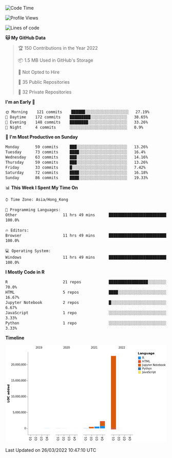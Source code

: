 

<!--**wt12318/wt12318** is a ✨ _special_ ✨ repository because its `README.md` (this file) appears on your GitHub profile.-->

<!--START_SECTION:waka-->
![Code Time](http://img.shields.io/badge/Code%20Time-44%20hrs%2059%20mins-blue)

![Profile Views](http://img.shields.io/badge/Profile%20Views-17-blue)

![Lines of code](https://img.shields.io/badge/From%20Hello%20World%20I%27ve%20Written-26%20Million%20lines%20of%20code-blue)

**🐱 My GitHub Data** 

> 🏆 150 Contributions in the Year 2022
 > 
> 📦 1.5 MB Used in GitHub's Storage 
 > 
> 🚫 Not Opted to Hire
 > 
> 📜 35 Public Repositories 
 > 
> 🔑 32 Private Repositories  
 > 
**I'm an Early 🐤** 

```text
🌞 Morning    121 commits    ██████░░░░░░░░░░░░░░░░░░░   27.19% 
🌆 Daytime    172 commits    █████████░░░░░░░░░░░░░░░░   38.65% 
🌃 Evening    148 commits    ████████░░░░░░░░░░░░░░░░░   33.26% 
🌙 Night      4 commits      ░░░░░░░░░░░░░░░░░░░░░░░░░   0.9%

```
📅 **I'm Most Productive on Sunday** 

```text
Monday       59 commits     ███░░░░░░░░░░░░░░░░░░░░░░   13.26% 
Tuesday      73 commits     ████░░░░░░░░░░░░░░░░░░░░░   16.4% 
Wednesday    63 commits     ███░░░░░░░░░░░░░░░░░░░░░░   14.16% 
Thursday     59 commits     ███░░░░░░░░░░░░░░░░░░░░░░   13.26% 
Friday       33 commits     █░░░░░░░░░░░░░░░░░░░░░░░░   7.42% 
Saturday     72 commits     ████░░░░░░░░░░░░░░░░░░░░░   16.18% 
Sunday       86 commits     ████░░░░░░░░░░░░░░░░░░░░░   19.33%

```


📊 **This Week I Spent My Time On** 

```text
⌚︎ Time Zone: Asia/Hong_Kong

💬 Programming Languages: 
Other                    11 hrs 49 mins      █████████████████████████   100.0%

🔥 Editors: 
Browser                  11 hrs 49 mins      █████████████████████████   100.0%

💻 Operating System: 
Windows                  11 hrs 49 mins      █████████████████████████   100.0%

```

**I Mostly Code in R** 

```text
R                        21 repos            █████████████████░░░░░░░░   70.0% 
HTML                     5 repos             ████░░░░░░░░░░░░░░░░░░░░░   16.67% 
Jupyter Notebook         2 repos             █░░░░░░░░░░░░░░░░░░░░░░░░   6.67% 
JavaScript               1 repo              ░░░░░░░░░░░░░░░░░░░░░░░░░   3.33% 
Python                   1 repo              ░░░░░░░░░░░░░░░░░░░░░░░░░   3.33%

```


**Timeline**

![Chart not found](https://raw.githubusercontent.com/wt12318/wt12318/main/charts/bar_graph.png) 


 Last Updated on 26/03/2022 10:47:10 UTC
<!--END_SECTION:waka-->


